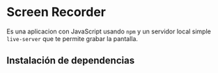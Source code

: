 # Screen Recorder

Es una aplicacion con JavaScript usando `npm` y un servidor local simple `live-server` que te permite grabar la pantalla.

## Instalación de dependencias

